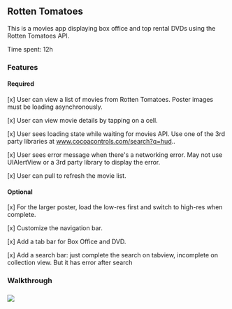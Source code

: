 <h2>Rotten Tomatoes</h2>
This is a movies app displaying box office and top rental DVDs using the Rotten Tomatoes API.

Time spent: 12h

<h3>Features</h3>
<h4>Required</h4>
[x] User can view a list of movies from Rotten Tomatoes. Poster images must be loading asynchronously.

[x] User can view movie details by tapping on a cell.

[x] User sees loading state while waiting for movies API. Use one of the 3rd party libraries at www.cocoacontrols.com/search?q=hud..

[x] User sees error message when there's a networking error. May not use UIAlertView or a 3rd party library to display the error. 

[x] User can pull to refresh the movie list.

<h4>Optional</h4>
[x] For the larger poster, load the low-res first and switch to high-res when complete.

[x] Customize the navigation bar.

[x] Add a tab bar for Box Office and DVD.

[x] Add a search bar: just complete the search on tabview, incomplete on collection view. But it has error after search

<h3>Walkthrough<h3>
<img src="/RottenTato-Wa.gif">
